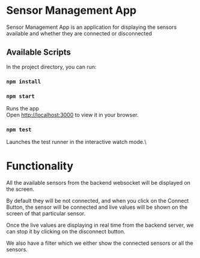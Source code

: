 # Sensor Management App

Sensor Management App is an application for displaying the sensors available and whether they are connected or disconnected

## Available Scripts

In the project directory, you can run:

### `npm install`

### `npm start`

Runs the app \
Open [http://localhost:3000](http://localhost:3000) to view it in your browser.

### `npm test`

Launches the test runner in the interactive watch mode.\

# Functionality

All the available sensors from the backend websocket will be displayed on the screen.

By default they will be not connected, and when you click on the Connect Button, the sensor will be connected and live values will be shown on the screen of that particular sensor.

Once the live values are displaying in real time from the backend server, we can stop it by clicking on the disconnect button.

We also have a filter which we either show the connected sensors or all the sensors.
